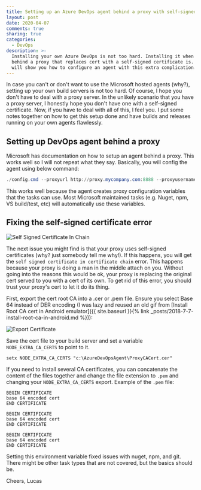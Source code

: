 ```yaml
---
title: Setting up an Azure DevOps agent behind a proxy with self-signed certificate.
layout: post
date: 2020-04-07
comments: true
sharing: true
categories:
  - DevOps
description: >-
  Installing your own Azure DevOps is not too hard. Installing it when you are
  behind a proxy that replaces cert with a self-signed certificate is. This post
  will show you how to configure an agent with this extra complication.
---
```


In case you can't or don't want to use the Microsoft hosted agents (why?), setting up your own build servers is not too hard. Of course, I hope you don't have to deal with a proxy server. In the unlikely scenario that you have a proxy server, I honestly hope you don't have one with a self-signed certificate. Now, if you have to deal with all of this, I feel you. I put some notes together on how to get this setup done and have builds and releases running on your own agents flawlessly.

## Setting up DevOps agent behind a proxy
Microsoft has documentation on how to setup an agent behind a proxy. This works well so I will not repeat what they say. Basically, you will config the agent using below command:

```powershell
./config.cmd --proxyurl http://proxy.mycompany.com:8888 --proxyusername "myuser" --proxypassword "mypass"
```

This works well because the agent creates proxy configuration variables that the tasks can use. Most Microsoft maintained tasks (e.g. Nuget, npm, VS build/test, etc) will automatically use these variables.

## Fixing the self-signed certificate error

![Self Signed Certificate In Chain]({{site.baseurl}}/images/posts/SelfSignedCertificateInChain.png)

The next issue you might find is that your proxy uses self-signed certificates (why? just somebody tell me why!). If this happens, you will get the ``self signed certificate in certificate chain`` error. This happens because your proxy is doing a man in the middle attach on you. Without going into the reasons this would be ok, your proxy is replacing the original cert served to you with a cert of its own. To get rid of this error, you should trust your proxy's cert to let it do its thing.

First, export the cert root CA into a .cer or .pem file. Ensure you select Base 64 instead of DER encoding (I was lazy and reused an old gif from [Install Root CA cert in Android emulator]({{ site.baseurl }}{% link _posts/2018-7-7-install-root-ca-in-android.md %})):

![Export Certificate]({{site.baseurl}}/images/posts/ExportCertificate.gif)

Save the cert file to your build server and set a variable ``NODE_EXTRA_CA_CERTS`` to point to it.

```
setx NODE_EXTRA_CA_CERTS "c:\AzureDevOpsAgent\ProxyCACert.cer"
```

If you need to install several CA certificates, you can concatenate the content of the files together and change the file extension to ``.pem`` and changing your ``NODE_EXTRA_CA_CERTS`` export. Example of the ``.pem`` file:

```
BEGIN CERTIFICATE
base 64 encoded cert
END CERTIFICATE

BEGIN CERTIFICATE
base 64 encoded cert
END CERTIFICATE

BEGIN CERTIFICATE
base 64 encoded cert
END CERTIFICATE
```

Setting this environment variable fixed issues with nuget, npm, and git. There might be other task types that are not covered, but the basics should be.

Cheers,
Lucas